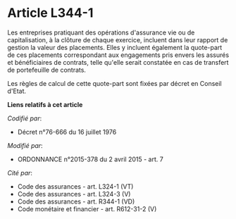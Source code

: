 # Article L344-1

Les entreprises pratiquant des opérations d'assurance vie ou de capitalisation, à la clôture de chaque exercice, incluent
dans leur rapport de gestion la valeur des placements. Elles y incluent également la quote-part de ces placements
correspondant aux engagements pris envers les assurés et bénéficiaires de contrats, telle qu'elle serait constatée en cas de
transfert de portefeuille de contrats.

Les règles de calcul de cette quote-part sont fixées par décret en Conseil d'Etat.

**Liens relatifs à cet article**

_Codifié par_:

  - Décret n°76-666 du 16 juillet 1976

_Modifié par_:

  - ORDONNANCE n°2015-378 du 2 avril 2015 - art. 7

_Cité par_:

  - Code des assurances - art. L324-1 (VT)
  - Code des assurances - art. L324-3 (V)
  - Code des assurances - art. R344-1 (VD)
  - Code monétaire et financier - art. R612-31-2 (V)
